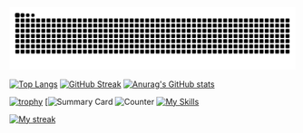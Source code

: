 <picture>
  <source media="(prefers-color-scheme: dark)" srcset="https://raw.githubusercontent.com/tauto1127/tauto1127/output/github-contribution-grid-snake-dark.svg">
  <source media="(prefers-color-scheme: light)" srcset="https://raw.githubusercontent.com/tauto1127/tauto1127/output/github-contribution-grid-snake.svg">
  <img alt="github contribution grid snake animation" src="https://raw.githubusercontent.com/tauto1127/tauto1127/output/github-contribution-grid-snake.svg">
</picture>

[![Top Langs](https://github-readme-stats.vercel.app/api/top-langs/?username=tauto1127)](https://github.com/anuraghazra/github-readme-stats)
[![GitHub Streak](https://streak-stats.demolab.com/?user=tauto1127)](https://git.io/streak-stats)
[![Anurag's GitHub stats](https://github-readme-stats.vercel.app/api?username=tauto1127)](https://github.com/anuraghazra/github-readme-stats)

[![trophy](https://github-profile-trophy.vercel.app/?username=tauto1127)](https://github.com/ryo-ma/github-profile-trophy)
[![Summary Card](http://github-profile-summary-cards.vercel.app/api/cards/profile-details?username=tauto1127&theme=github)
![Counter](https://profile-counter.glitch.me/tauto1127/count.svg)
[![My Skills](https://skillicons.dev/icons?i=cs,flutter,neovim,linux)](https://skillicons.dev)


[![My streak](https://takutk.com:5075/StreakImg?username=tauto1127)](https://github.com/tauto1127/imageProviderForGithub)
<!--
**tauto1127/tauto1127** is a ✨ _special_ ✨ repository because its `README.md` (this file) appears on your GitHub profile.

Here are some ideas to get you started:

- 🔭 I’m currently working on ...
- 🌱 I’m currently learning ...
- 👯 I’m looking to collaborate on ...
- 🤔 I’m looking for help with ...
- 💬 Ask me about ...
- 📫 How to reach me: ...
- 😄 Pronouns: ...
- ⚡ Fun fact: ...
-->

